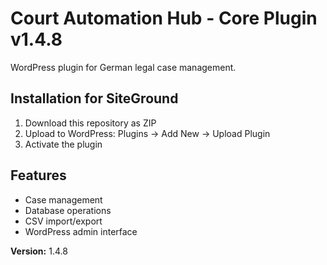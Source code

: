 # Court Automation Hub - Core Plugin v1.4.8

WordPress plugin for German legal case management.

## Installation for SiteGround
1. Download this repository as ZIP
2. Upload to WordPress: Plugins → Add New → Upload Plugin
3. Activate the plugin

## Features
- Case management
- Database operations  
- CSV import/export
- WordPress admin interface

**Version:** 1.4.8